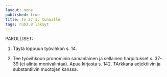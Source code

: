 ```yaml
---
layout: none
published: true
title: To 27.1. tunnille
tags: rub3.8 läksyt
---
```

PAKOLLISET:

1. Täytä loppuun työvihkon s. 14.

2. Tee työvihkoon pronominin samanlainen ja sellainen harjoitukset s. 37-39 (ei alinta monivalintaa). Apua kirjasta s. 142. TArkkana adjektiivin ja substantiivin muotojen kanssa.

